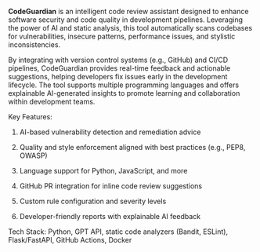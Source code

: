 **CodeGuardian** is an intelligent code review assistant designed to enhance software security and code quality in development pipelines. Leveraging the power of AI and static analysis, this tool automatically scans codebases for vulnerabilities, insecure patterns, performance issues, and stylistic inconsistencies.

By integrating with version control systems (e.g., GitHub) and CI/CD pipelines, CodeGuardian provides real-time feedback and actionable suggestions, helping developers fix issues early in the development lifecycle. The tool supports multiple programming languages and offers explainable AI-generated insights to promote learning and collaboration within development teams.

Key Features:

1. AI-based vulnerability detection and remediation advice

2. Quality and style enforcement aligned with best practices (e.g., PEP8, OWASP)

3. Language support for Python, JavaScript, and more

4. GitHub PR integration for inline code review suggestions

5. Custom rule configuration and severity levels

6. Developer-friendly reports with explainable AI feedback

Tech Stack: Python, GPT API, static code analyzers (Bandit, ESLint), Flask/FastAPI, GitHub Actions, Docker

